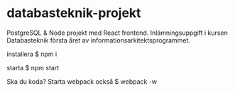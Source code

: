 # databasteknik-projekt
PostgreSQL & Node projekt med React frontend.
Inlämningsuppgift i kursen Databasteknik första året av informationsarkitektsprogrammet.


installera
$ npm i

starta
$ npm start

Ska du koda? Starta webpack också
$ webpack -w
